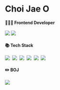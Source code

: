 # Choi Jae O
<h4>🧑🏻‍💻 Frontend Developer</h4>
<p>
  <a href="https://jaeochoii.github.io/" target="_blank"><img src="https://img.shields.io/badge/Tech_Blog-DD0B78?style=for-the-badge&logo=GitHub%20Sponsors&logoColor=white"/></a>
  <a href="https://www.linkedin.com/in/%EC%9E%AC%EC%98%A4-%EC%B5%9C-187625299/" target="_blank"><img src="https://img.shields.io/badge/Jaeochoiii-0A66C2?style=for-the-badge&logo=Linkedin&logoColor=white"/></a>
</p>
<h4>📚 Tech Stack</h4>
<p>
  <img src="https://img.shields.io/badge/HTML5-E34F26?style=for-the-badge&logo=html5&logoColor=black"/></a>&nbsp
  <img src="https://img.shields.io/badge/CSS3-1572B6?style=for-the-badge&logo=css3&logoColor=black"/></a>&nbsp
  <img src="https://img.shields.io/badge/JavaScript-F7DF1E?style=for-the-badge&logo=javascript&logoColor=black"/></a>&nbsp
  <img src="https://img.shields.io/badge/TypeScript-3178C6?style=for-the-badge&logo=typescript&logoColor=white"/></a>&nbsp
  <img src="https://img.shields.io/badge/React-61DAFB?style=for-the-badge&logo=react&logoColor=black"/></a>&nbsp
  <img src="https://img.shields.io/badge/Jest-C21325?style=for-the-badge&logo=jest&logoColor=white"/></a>&nbsp
</p>
<h4>✏️ BOJ</h4>
<img src="http://mazassumnida.wtf/api/v2/generate_badge?boj=jaeochoiii0716"/>


